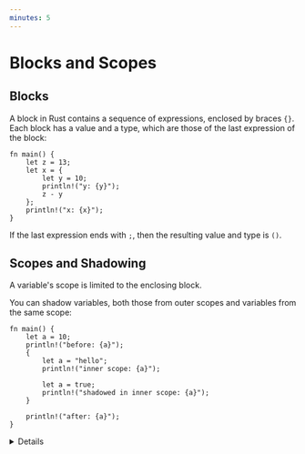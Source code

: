 ```yaml
---
minutes: 5
---
```


# Blocks and Scopes

## Blocks

A block in Rust contains a sequence of expressions, enclosed by braces `{}`.
Each block has a value and a type, which are those of the last expression of the
block:

```rust,editable
fn main() {
    let z = 13;
    let x = {
        let y = 10;
        println!("y: {y}");
        z - y
    };
    println!("x: {x}");
}
```

If the last expression ends with `;`, then the resulting value and type is `()`.

## Scopes and Shadowing

A variable's scope is limited to the enclosing block.

You can shadow variables, both those from outer scopes and variables from the
same scope:

```rust,editable
fn main() {
    let a = 10;
    println!("before: {a}");
    {
        let a = "hello";
        println!("inner scope: {a}");

        let a = true;
        println!("shadowed in inner scope: {a}");
    }

    println!("after: {a}");
}
```

<details>

- You can show how the value of the block changes by changing the last line in
  the block. For instance, adding/removing a semicolon or using a `return`.
- Show that a variable's scope is limited by adding a `b` in the inner block in
  the last example, and then trying to access it outside that block.
- Shadowing is different from mutation, because after shadowing both variable's
  memory locations exist at the same time. Both are available under the same
  name, depending where you use it in the code.
- A shadowing variable can have a different type.
- Shadowing looks obscure at first, but is convenient for holding on to values
  after `.unwrap()`.

</details>
